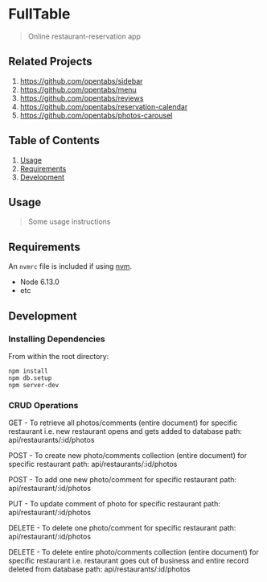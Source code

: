 # FullTable

> Online restaurant-reservation app

## Related Projects

1. https://github.com/opentabs/sidebar
1. https://github.com/opentabs/menu
1. https://github.com/opentabs/reviews
1. https://github.com/opentabs/reservation-calendar
1. https://github.com/opentabs/photos-carousel

## Table of Contents

1. [Usage](#Usage)
1. [Requirements](#requirements)
1. [Development](#development)

## Usage

> Some usage instructions

## Requirements

An `nvmrc` file is included if using [nvm](https://github.com/creationix/nvm).

- Node 6.13.0
- etc

## Development

### Installing Dependencies

From within the root directory:

```
npm install
npm db.setup
npm server-dev

```
### CRUD Operations

GET - To retrieve all photos/comments (entire document) for specific restaurant
      i.e. new restaurant opens and gets added to database
      path: api/restaurants/:id/photos

POST - To create new photo/comments collection (entire document) for specific restaurant
      path: api/restaurants/:id/photos

POST - To add one new photo/comment for specific restaurant
      path: api/restaurant/:id/photos

PUT - To update comment of photo for specific restaurant
      path: api/restaurant/:id/photos

DELETE - To delete one photo/comment for specific restaurant
      path: api/restaurant/:id/photos

DELETE - To delete entire photo/comments collection (entire document) for specific 
      restaurant
      i.e. restaurant goes out of business and entire record deleted from database 
      path: api/restaurants/:id/photos

